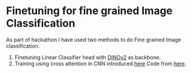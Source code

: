 # Finetuning for fine grained Image Classification

As part of hackathon I have used two methods to do Fine grained Image classification. 

1. Finetuning Linear Classifier head with [DINOv2](https://github.com/facebookresearch/dinov2) as backbone.
2. Training using cross attention in CNN introduced [here](https://doi.org/10.1016/j.patcog.2023.109550) Code from [here](https://github.com/Dichao-Liu/CMAL).


